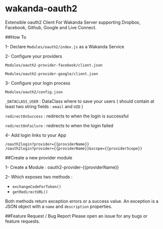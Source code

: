 # wakanda-oauth2

Extensible oauth2 Client For Wakanda Server supporting Dropbox, Facebook, Github, Google and Live Connect.  

##How To

1- Declare `Modules/oauth2/index.js` as a Wakanda Service

2- Configure your providers

`Modules/oauth2-provider-facebook/client.json`

`Modules/oauth2-provider-google/client.json`

3- Configure your login process 

`Modules/oauth2/config.json`

`_DATACLASS_USER` : DataClass where to save your users ( should contain at least two string fields : `email` and `UID` )

`redirectOnSuccess` : redirects to when the login is successful

`redirectOnFailure` : redirects to when the login failed

4- Add login links to your App

```
/oauth2login?provider={{providerName}}
/oauth2login?provider={{providerName}}&scope={{providerScope}}
```

##Create a new provider module

1- Create a Module : oauth2-provider-{{providerName}}

2- Which exposes two methods :
- `exchangeCodeForToken()`
- `getRedirectURL()`

Both methods return exception errors or a success value. An exception is a JSON object with a `name` and `description` properties.

##Feature Request / Bug Report
Please open an issue for any bugs or feature requests.
